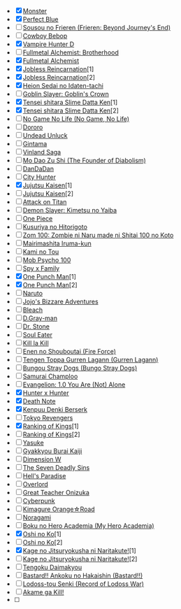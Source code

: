 - [x] [Monster](https://myanimelist.net/anime/19/Monster?q=Monster&cat=anime)
- [x] [Perfect Blue](https://myanimelist.net/anime/437/Perfect_Blue)
- [ ] [Sousou no Frieren (Frieren: Beyond Journey's End)](https://myanimelist.net/anime/52991/Sousou_no_Frieren)
- [ ] [Cowboy Bebop](https://myanimelist.net/manga/173/Cowboy_Bebop?q=Cowboy%20Bebop&cat=manga)
- [x] [Vampire Hunter D](https://myanimelist.net/anime/543/Vampire_Hunter_D_2000?q=vampire%20hunter%20d&cat=anime)
- [ ] [Fullmetal Alchemist: Brotherhood](https://myanimelist.net/anime/5114/Fullmetal_Alchemist__Brotherhood)
- [x] [Fullmetal Alchemist](https://myanimelist.net/anime/121/Fullmetal_Alchemist)
- [x] [Jobless Reincarnation](https://myanimelist.net/anime/39535/Mushoku_Tensei__Isekai_Ittara_Honki_Dasu)[1]
- [x] [Jobless Reincarnation](https://myanimelist.net/anime/39535/Mushoku_Tensei__Isekai_Ittara_Honki_Dasu)[2]
- [x] [Heion Sedai no Idaten-tachi](https://myanimelist.net/anime/42625/Heion_Sedai_no_Idaten-tachi)
- [ ] [Goblin Slayer: Goblin's Crown](https://myanimelist.net/anime/39576/Goblin_Slayer__Goblins_Crown)
- [x] [Tensei shitara Slime Datta Ken](https://myanimelist.net/anime/37430/Tensei_shitara_Slime_Datta_Ken/)[1]
- [x] [Tensei shitara Slime Datta Ken](https://myanimelist.net/anime/37430/Tensei_shitara_Slime_Datta_Ken/)[2]
- [ ] [No Game No Life (No Game, No Life)](https://myanimelist.net/anime/19815/No_Game_No_Life)
- [ ] [Dororo](https://myanimelist.net/anime/37520/Dororo?q=dororo&cat=anime)
- [ ] [Undead Unluck](https://myanimelist.net/anime/52741/Undead_Unluck)
- [ ] [Gintama](https://myanimelist.net/anime/918/Gintama/)
- [ ] [Vinland Saga](https://myanimelist.net/anime/37521/Vinland_Saga)
- [ ] [Mo Dao Zu Shi (The Founder of Diabolism)](https://myanimelist.net/anime/37208/Mo_Dao_Zu_Shi)
- [ ] [DanDaDan](https://myanimelist.net/anime/57334/Dandadan)
- [ ] [City Hunter](https://myanimelist.net/anime/1473/City_Hunter_91)
- [x] [Jujutsu Kaisen](https://myanimelist.net/anime/40748/Jujutsu_Kaisen_TV)[1]
- [ ] [Jujutsu Kaisen](https://myanimelist.net/anime/51009/Jujutsu_Kaisen_2nd_Season)[2]
- [ ] [Attack on Titan](https://myanimelist.net/anime/16498/Shingeki_no_Kyojin)
- [ ] [Demon Slayer: Kimetsu no Yaiba](https://myanimelist.net/anime/38000/Kimetsu_no_Yaiba)
- [ ] [One Piece](https://myanimelist.net/anime/21/One_Piece)
- [ ] [Kusuriya no Hitorigoto](https://myanimelist.net/manga/107562/Kusuriya_no_Hitorigoto)
- [ ] [Zom 100: Zombie ni Naru made ni Shitai 100 no Koto](https://myanimelist.net/anime/54112/Zom_100__Zombie_ni_Naru_made_ni_Shitai_100_no_Koto)
- [ ] [Mairimashita Iruma-kun](https://myanimelist.net/anime/39196/Mairimashita_Iruma-kun)
- [ ] [Kami no Tou](https://myanimelist.net/anime/40221/Kami_no_Tou)
- [ ] [Mob Psycho 100](https://myanimelist.net/anime/32182/Mob_Psycho_100)
- [ ] [Spy x Family](https://myanimelist.net/anime/50265/Spy_x_Family)
- [x] [One Punch Man](https://myanimelist.net/anime/30276/One_Punch_Man)[1]
- [x] [One Punch Man](https://myanimelist.net/anime/34134/One_Punch_Man_2nd_Season)[2]
- [ ] [Naruto](https://myanimelist.net/anime/20/Naruto)
- [ ] [Jojo's Bizzare Adventures](https://myanimelist.net/anime/14719/JoJo_no_Kimyou_na_Bouken_TV)
- [ ] [Bleach](https://myanimelist.net/anime/269/Bleach)
- [ ] [D.Gray-man](https://myanimelist.net/anime/1482/DGray-man)
- [ ] [Dr. Stone](https://myanimelist.net/anime/38691/Dr_Stone)
- [ ] [Soul Eater](https://myanimelist.net/anime/3588/Soul_Eater)
- [ ] [Kill la Kill](https://myanimelist.net/anime/18679/Kill_la_Kill)
- [ ] [Enen no Shouboutai (Fire Force)](https://myanimelist.net/anime/38671/Enen_no_Shouboutai)
- [ ] [Tengen Toppa Gurren Lagann (Gurren Lagann)](https://myanimelist.net/anime/2001/Tengen_Toppa_Gurren_Lagann)
- [ ] [Bungou Stray Dogs (Bungo Stray Dogs)](https://myanimelist.net/anime/31478/Bungou_Stray_Dogs)
- [ ] [Samurai Champloo](https://myanimelist.net/anime/205/Samurai_Champloo)
- [ ] [Evangelion: 1.0 You Are (Not) Alone](https://myanimelist.net/anime/2759/Evangelion__10_You_Are_Not_Alone)
- [x] [Hunter x Hunter](https://myanimelist.net/anime/11061/Hunter_x_Hunter_2011)
- [x] [Death Note](https://myanimelist.net/anime/1535/Death_Note)
- [x] [Kenpuu Denki Berserk](https://myanimelist.net/anime/33/Kenpuu_Denki_Berserk)
- [ ] [Tokyo Revengers](https://myanimelist.net/anime/42249/Tokyo_Revengers)
- [x] [Ranking of Kings](https://myanimelist.net/anime/40834/Ousama_Ranking)[1]
- [ ] [Ranking of Kings](https://myanimelist.net/anime/40834/Ousama_Ranking)[2]
- [ ] [Yasuke](https://myanimelist.net/anime/43697/Yasuke)
- [ ] [Gyakkyou Burai Kaiji](https://myanimelist.net/anime/3002/Gyakkyou_Burai_Kaiji__Ultimate_Survivor)
- [ ] [Dimension W](https://myanimelist.net/anime/31163/Dimension_W)
- [ ] [The Seven Deadly Sins](https://myanimelist.net/anime/23755/Nanatsu_no_Taizai)
- [ ] [Hell's Paradise](https://myanimelist.net/anime/46569/Jigokuraku)
- [ ] [Overlord](https://myanimelist.net/anime/29803/Overlord)
- [ ] [Great Teacher Onizuka](https://myanimelist.net/anime/245/Great_Teacher_Onizuka)
- [ ] [Cyberpunk](https://myanimelist.net/anime/42310/Cyberpunk__Edgerunners)
- [ ] [Kimagure Orange☆Road](https://myanimelist.net/anime/1087/Kimagure_Orange%E2%98%86Road)
- [ ] [Noragami](https://myanimelist.net/anime/20507/Noragami)
- [ ] [Boku no Hero Academia (My Hero Academia)](https://myanimelist.net/anime/31964/Boku_no_Hero_Academia)
- [x] [Oshi no Ko](https://myanimelist.net/anime/52034/Oshi_no_Ko)[1]
- [ ] [Oshi no Ko](https://myanimelist.net/anime/52034/Oshi_no_Ko)[2]
- [x] [Kage no Jitsuryokusha ni Naritakute!](https://myanimelist.net/anime/48316/Kage_no_Jitsuryokusha_ni_Naritakute)[1]
- [ ] [Kage no Jitsuryokusha ni Naritakute!](https://myanimelist.net/anime/48316/Kage_no_Jitsuryokusha_ni_Naritakute)[2]
- [ ] [Tengoku Daimakyou](https://myanimelist.net/anime/53393/Tengoku_Daimakyou)
- [ ] [Bastard!! Ankoku no Hakaishin (Bastard!!)](https://myanimelist.net/anime/404/Bastard_Ankoku_no_Hakaishin)
- [ ] [Lodoss-tou Senki (Record of Lodoss War)](https://myanimelist.net/anime/207/Lodoss-tou_Senki)
- [ ] [Akame ga Kill!](https://myanimelist.net/anime/22199/Akame_Ga_Kill)
- [ ] 
